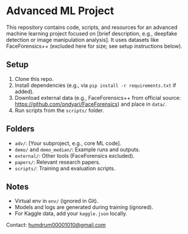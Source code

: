 # Advanced ML Project

This repository contains code, scripts, and resources for an advanced machine learning project focused on [brief description, e.g., deepfake detection or image manipulation analysis]. It uses datasets like FaceForensics++ (excluded here for size; see setup instructions below).

## Setup
1. Clone this repo.
2. Install dependencies (e.g., via `pip install -r requirements.txt` if added).
3. Download external data (e.g., FaceForensics++ from official source: https://github.com/ondyari/FaceForensics) and place in `data/`.
4. Run scripts from the `scripts/` folder.

## Folders
- `adv/`: [Your subproject, e.g., core ML code].
- `demo/` and `demo_median/`: Example runs and outputs.
- `external/`: Other tools (FaceForensics excluded).
- `papers/`: Relevant research papers.
- `scripts/`: Training and evaluation scripts.

## Notes
- Virtual env in `env/` (ignored in Git).
- Models and logs are generated during training (ignored).
- For Kaggle data, add your `kaggle.json` locally.

Contact: humdrum00001010@gmail.com
